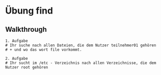 # Übung find 

## Walkthrough 

```
1. Aufgabe 
# Ihr suche nach allen Dateien, die dem Nutzer teilnehmer01 gehören
# + und wo das wort file vorkommt. 

2. Aufgabe 
# Ihr sucht im /etc - Verzeichnis nach allen Verzeichnisse, die dem Nutzer root gehören 

```

